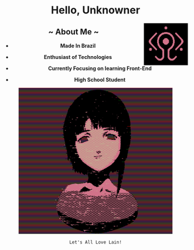 <center>
  
  
  
 
  # **Hello, Unknowner**
  
  
  <a href="https://github.com/octlo/octlo/blob/main/Wired_Tag.gif">        <!-- Gif Things -->
    <img align="right" width="120" height="115" src="Wired_Tag.gif">
         </a>
  
  <center>
    
    
 ## ~ **About Me** ~
     
 - **Made In Brazil**
 
 - **Enthusiast of Technologies**
 
 - **Currently Focusing on learning Front-End**
    
 - **High School Student**
   
  <center>
   
 <a href="https://github.com/octlo/octlo/blob/main/1%2527b0ra%7B9%7D.gif">
    <img align="center" width="420" height="400" src="1%2527b0ra%7B9%7D.gif">
         </a>
    
    Let's All Love Lain!
    
